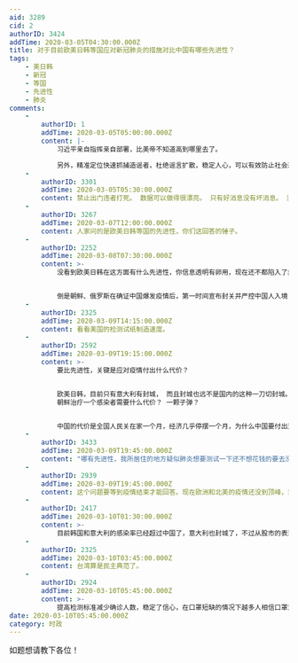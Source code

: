 ```yaml
---
aid: 3289
cid: 2
authorID: 3424
addTime: 2020-03-05T04:30:00.000Z
title: 对于目前欧美日韩等国应对新冠肺炎的措施对比中国有哪些先进性？
tags:
    - 美日韩
    - 新冠
    - 等国
    - 先进性
    - 肺炎
comments:
    -
        authorID: 1
        addTime: 2020-03-05T05:00:00.000Z
        content: |-
            习近平亲自指挥亲自部署，比美帝不知道高到哪里去了。

            另外，精准定位快速抓捕造谣者，杜绝谣言扩散，稳定人心，可以有效防止社会恐慌，充分证明了习近平总书记的英明神武和极权主义的优越性。
    -
        authorID: 3301
        addTime: 2020-03-05T05:30:00.000Z
        content: 禁止出门违者打死。 数据可以做得很漂亮。 只有好消息没有坏消息。 没有防护衣医护也要拼命。 要求全世界感谢脸都不会红。
    -
        authorID: 3267
        addTime: 2020-03-07T12:00:00.000Z
        content: 人家问的是欧美日韩等国的先进性，你们这回答的锤子。
    -
        authorID: 2252
        addTime: 2020-03-08T07:30:00.000Z
        content: >-
            没看到欧美日韩在这方面有什么先进性，你信息透明有卵用，现在还不都陷入了疫情漩涡了。


            倒是朝鲜、俄罗斯在确证中国爆发疫情后，第一时间宣布封关并严控中国人入境，根本不在乎什么影响、情面。在中国的邻国中，朝、俄两国基本上未形成疫情，这也似乎在某种程度上印证了专制制度在某些情况下的某些优越性。
    -
        authorID: 2325
        addTime: 2020-03-09T14:15:00.000Z
        content: 看看美国的检测试纸制造速度。
    -
        authorID: 2592
        addTime: 2020-03-09T19:15:00.000Z
        content: >-
            要比先进性，关键是应对疫情付出什么代价？


            欧美日韩，目前只有意大利有封城， 而且封城也远不是国内的这种一刀切封城。 朝鲜现在到底有没有感染者？ 你能知道吗？
            朝鲜治疗一个感染者需要什么代价？ 一颗子弹？


            中国的代价是全国人民关在家一个月，经济几乎停摆一个月，为什么中国要付出这样的代价？ 最终承受这个代价的是谁？
    -
        authorID: 3433
        addTime: 2020-03-09T19:45:00.000Z
        content: "哪有先进性，我所居住的地方疑似肺炎想要测试一下还不想花钱的要去没有专业防护措施的警察局；治疗截止到目前有医保copay都要一半，还不说没有医保的；恐慌情绪上来了白宫第一反应找华尔街高管开会；还不说总指挥彭斯多年来的态度一直不相信疫苗。\n\n你看楼上的自由派全在努力的说国内做的怎么不好，但也还是说不出欧美的先进性来，你就能看出来其实就没什么先进性可言了，难道要和病毒讲人权讲民主讲自由吗\U0001F602"
    -
        authorID: 2939
        addTime: 2020-03-09T19:45:00.000Z
        content: 这个问题要等到疫情结束才能回答。现在欧洲和北美的疫情还没到顶峰，难说。
    -
        authorID: 2417
        addTime: 2020-03-10T01:30:00.000Z
        content: >-
            目前韩国和意大利的感染率已经超过中国了，意大利也封城了，不过从股市的表现看，明显欧美受到的影响更大。至于哪边的做法是对的，确实要等疫情结束。
    -
        authorID: 2325
        addTime: 2020-03-10T03:45:00.000Z
        content: 台湾算是民主典范了。
    -
        authorID: 2924
        addTime: 2020-03-10T05:45:00.000Z
        content: >-
            提高检测标准减少确诊人数，稳定了信心，在口罩短缺的情况下越多人相信口罩没有用不需要越是能为医疗机构腾出口罩，从大多数意大利人相信了。可以发现在忽悠这个方面他们做的好得多。胜过傻乎乎删帖封号太多了。
date: 2020-03-10T05:45:00.000Z
category: 时政
---
```


如题想请教下各位！
